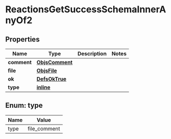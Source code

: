 
# ReactionsGetSuccessSchemaInnerAnyOf2

## Properties
Name | Type | Description | Notes
------------ | ------------- | ------------- | -------------
**comment** | [**ObjsComment**](ObjsComment.md) |  | 
**file** | [**ObjsFile**](ObjsFile.md) |  | 
**ok** | [**DefsOkTrue**](DefsOkTrue.md) |  | 
**type** | [**inline**](#Type) |  | 


<a name="Type"></a>
## Enum: type
Name | Value
---- | -----
type | file_comment



